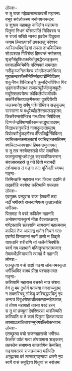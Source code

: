 लोमशः-  
स तु राजा महेष्वासश्चक्रवर्ती महामनाः  
बभूव सर्वलोकस्य मनोनयननन्दनः  
स शुश्राव महाबाहुः कपिलेन महात्मना  
पितॄणां निधनं घोरमप्राप्तिं त्रिदिवस्य च  
स राज्यं सचिवे न्यस्य हृदयेन विदूयता  
जगाम हिमवत्पार्श्वं तपस्तप्तुं नरेश्वरः  
आरिराधयिषुर्गङ्गां तपसा दग्धकिल्बिषः  
सोऽपश्यत गिरिश्रेष्ठं हिमवन्तं नगोत्तमम्  
शृङ्गैर्बहुविधाकारैर्धातुबद्धैरलङ्कृतम्  
पवनालम्बिभिर्मेघैः परिष्वक्तं समन्ततः  
नदीकुञ्जनितम्बैश्च सोदकैरुपशोभितम्  
गुहाकन्दरसँल्लीनैस्सिंहव्याघ्रैर्निषेवितम्  
शकुनैश्च विचित्राङ्गैः कूजद्भिर्विविधा गिरः  
भृङ्गराजैस्तथा राजन्नत्यूहैर्जलकुक्कुटैः  
मयूरैश्शतपत्रैश्च कोकिलैर्यावजीवकैः  
चकोरैरसितापाङ्गैस्तथा पुत्रप्रियैरपि  
जलस्थानेषु सर्वेषु पद्मिनीभिश्च सङ्कुलम्  
सारसानां च मधुरैर्व्याहृतैस्समलङ्कृतम्  
किन्नरैरप्सरोभिश्च गन्धर्वैश्च निषेवितम्  
दिग्गजेन्द्रविषाणाग्रैस्समन्ताद्धृष्टपादपम्  
विद्याधरानुचरितं नानाद्रुमलतायुतम्  
विषोल्बणैर्भुजङ्गैश्च दीप्तजिह्वैर्निषेवितम्  
क्वचित्कनकसङ्काशं क्वचिद्रजतसन्निभम्  
क्वचिदञ्जनपद्माभं हिमवन्तमुपागमत्  
स तु तत्र नरश्रेष्ठस्तपो घोरं समाश्रितः  
फलमूलाम्बुभक्षोऽभूत् सहस्रपरिवत्सरान्  
संवत्सरसहस्रे तु गते दिव्ये महानदी  
दर्शयामास तं गङ्गा तदा मूर्तिमती स्वयम्  
गङ्गा-  
किमिच्छसि महाराज मत्तः किञ्च ददानि ते  
तद्ब्रवीहि नरश्रेष्ठ करिष्यामि वचस्तव  
लोमशः-  
एवमुक्तः प्रत्युवाच राजा हैमवतीं तदा  
नदीं भगीरथो राजन्प्रणिपत्य कृताञ्जलिः  
भगीरथः-  
पितामहा मे वरदे कपिलेन महानदि  
अन्वेषमाणास्तुरगं नीता वैवस्वतक्षयम्  
षष्टिस्तानि सहस्राणि सागराणां महात्मनाम्  
कापिलं तेज आसाद्य क्षणेन निधनं गताः  
एषामेवं विनष्टानां स्वर्गे वासो न विद्यते  
यावत्तानि शरीराणि त्वं जलैर्नाभिवर्षसि  
स्वर्गं नय महाभागे मत्पितॄन्सगरात्मजान्  
तेषामर्थेऽभियाचामि त्वामहं वै महानदि  
लोमशः-  
एतच्छ्रुत्वा वचो राज्ञो गङ्गा लोकनमस्कृता  
भगीरथमिदं वाक्यं प्रीता पश्चादभाषत  
गङ्गा-  
करिष्यामि महाराज वचस्ते नात्र संशयः  
वेगं तु मम दुर्धार्यं पतन्त्या गगनाच्च्युतम्  
न शक्तस्त्रिषु लोकेषु कश्चिद्धारयितुं नृप  
अन्यत्र विबुधश्रेष्ठान्नीलकण्ठान्महेश्वरात्  
तं तोषय महाबाहो तपसा वरदं हरम्  
स तु मां प्रच्युतां देवश्शिरसा धारयिष्यति  
करिष्यति च ते कामं पितॄणां हितकाम्यया  
तपसाऽऽराधितश्शम्भुर्भगर्वाँल्लोकभावनः  
लोमशः-  
एतच्छ्रुत्वा वचो राजन्महाराजो भगीरथः  
कैलासं पर्वतं गत्वा तोषयामास शङ्करम्  
ततस्तेन समागम्य कालयोगेन केनचित्  
गङ्गावतरणं राजन्नयाचत महीपतिः  
अगृह्णाच्च वरं तस्माद्गङ्गाया धारणे नृप  
स्वर्गे वासं समुद्दिश्य पितॄणां स नरोत्तमः  
